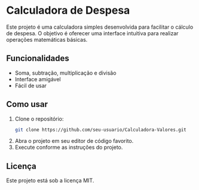 ﻿# Calculadora de Despesa

Este projeto é uma calculadora simples desenvolvida para facilitar o cálculo de despesa. O objetivo é oferecer uma interface intuitiva para realizar operações matemáticas básicas.

## Funcionalidades

- Soma, subtração, multiplicação e divisão
- Interface amigável
- Fácil de usar

## Como usar

1. Clone o repositório:
    ```bash
    git clone https://github.com/seu-usuario/Calculadora-Valores.git
    ```
2. Abra o projeto em seu editor de código favorito.
3. Execute conforme as instruções do projeto.

## Licença


Este projeto está sob a licença MIT.
